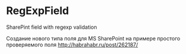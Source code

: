 # RegExpField
SharePint field with regexp validation

Создание нового типа поля для MS SharePoint на примере простого проверяемого поля
http://habrahabr.ru/post/262187/
